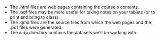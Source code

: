 * The .html files are web pages containing the course's contents.
* The .pdf files may be more useful for taking notes on your tablets (or to print and bring to class).
* The .qmd files are the source files from which the web pages and the .pdf files were generated.
* The `data` directory contains the datasets we'll be working with.
